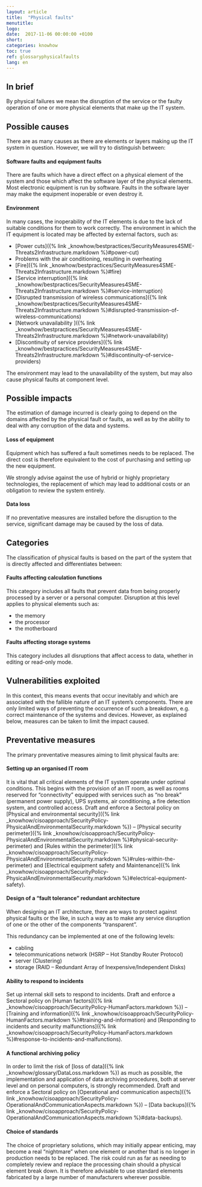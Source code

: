 ```yaml
---
layout: article
title:  "Physical faults"
menutitle:
logo:
date:  2017-11-06 00:00:00 +0100
short:
categories: knowhow
toc: true
ref: glossaryphysicalfaults
lang: en
---
```

## In brief
By physical failures we mean the disruption of the service or the faulty operation of one or more physical elements that make up the IT system.

## Possible causes
There are as many causes as there are elements or layers making up the IT system in question. However, we will try to distinguish between: 

#### Software faults and equipment faults
There are faults which have a direct effect on a physical element of the system and those which affect the software layer of the physical elements. Most electronic equipment is run by software. Faults in the software layer may make the equipment inoperable or even destroy it.

#### Environment
In many cases, the inoperability of the IT elements is due to the lack of suitable conditions for them to work correctly. The environment in which the IT equipment is located may be affected by external factors, such as:

* [Power cuts]({% link _knowhow/bestpractices/SecurityMeasures4SME-Threats2Infrastructure.markdown %}#power-cut)
* Problems with the air conditioning, resulting in overheating
* [Fire]({% link _knowhow/bestpractices/SecurityMeasures4SME-Threats2Infrastructure.markdown %}#fire)
* [Service interruption]({% link _knowhow/bestpractices/SecurityMeasures4SME-Threats2Infrastructure.markdown %}#service-interruption)
* [Disrupted transmission of wireless communications]({% link _knowhow/bestpractices/SecurityMeasures4SME-Threats2Infrastructure.markdown %}#disrupted-transmission-of-wireless-communications)
* [Network unavailability ]({% link _knowhow/bestpractices/SecurityMeasures4SME-Threats2Infrastructure.markdown %}#network-unavailability)
* [Discontinuity of service providers]({% link _knowhow/bestpractices/SecurityMeasures4SME-Threats2Infrastructure.markdown %}#discontinuity-of-service-providers)

The environment may lead to the unavailability of the system, but may also cause physical faults at component level.

## Possible impacts
The estimation of damage incurred is clearly going to depend on the domains affected by the physical fault or faults, as well as by the ability to deal with any corruption of the data and systems.

#### Loss of equipment
Equipment which has suffered a fault sometimes needs to be replaced. The direct cost is therefore equivalent to the cost of purchasing and setting up the new equipment.

We strongly advise against the use of hybrid or highly proprietary technologies, the replacement of which may lead to additional costs or an obligation to review the system entirely.

#### Data loss
If no preventative measures are installed before the disruption to the service, significant damage may be caused by the loss of data.

## Categories
The classification of physical faults is based on the part of the system that is directly affected and differentiates between:

#### Faults affecting calculation functions
This category includes all faults that prevent data from being properly processed by a server or a personal computer. Disruption at this level applies to physical elements such as:

* the memory
* the processor
* the motherboard

#### Faults affecting storage systems
This category includes all disruptions that affect access to data, whether in editing or read-only mode.

## Vulnerabilities exploited
In this context, this means events that occur inevitably and which are associated with the fallible nature of an IT system’s components. There are only limited ways of preventing the occurrence of such a breakdown, e.g. correct maintenance of the systems and devices. However, as explained below, measures can be taken to limit the impact caused.

## Preventative measures
The primary preventative measures aiming to limit physical faults are:

#### Setting up an organised IT room
It is vital that all critical elements of the IT system operate under optimal conditions. This begins with the provision of an IT room, as well as rooms reserved for “connectivity” equipped with services such as “no break” (permanent power supply), UPS systems, air conditioning, a fire detection system, and controlled access. Draft and enforce a Sectoral policy on [Physical and environmental security]({% link _knowhow/cisoapproach/SecurityPolicy-PhysicalAndEnvironmentalSecurity.markdown %}) – [Physical security perimeter]({% link _knowhow/cisoapproach/SecurityPolicy-PhysicalAndEnvironmentalSecurity.markdown %}#physical-security-perimeter) and [Rules within the perimeter]({% link _knowhow/cisoapproach/SecurityPolicy-PhysicalAndEnvironmentalSecurity.markdown %}#rules-within-the-perimeter) and [Electrical equipment safety and Maintenance]({% link _knowhow/cisoapproach/SecurityPolicy-PhysicalAndEnvironmentalSecurity.markdown %}#electrical-equipment-safety).

#### Design of a “fault tolerance” redundant architecture
When designing an IT architecture, there are ways to protect against physical faults or the like, in such a way as to make any service disruption of one or the other of the components “transparent”.

This redundancy can be implemented at one of the following levels:

* cabling
* telecommunications network (HSRP – Hot Standby Router Protocol)
* server (Clustering)
* storage (RAID – Redundant Array of Inexpensive/Independent Disks)

#### Ability to respond to incidents
Set up internal skill sets to respond to incidents. Draft and enforce a Sectoral policy on [Human factors]({% link _knowhow/cisoapproach/SecurityPolicy-HumanFactors.markdown %}) – [Training and information]({% link _knowhow/cisoapproach/SecurityPolicy-HumanFactors.markdown %}#training-and-information) and [Responding to incidents and security malfunctions]({% link _knowhow/cisoapproach/SecurityPolicy-HumanFactors.markdown %}#response-to-incidents-and-malfunctions).

#### A functional archiving policy
In order to limit the risk of [loss of data]({% link _knowhow/glossary/DataLoss.markdown %}) as much as possible, the implementation and application of data archiving procedures, both at server level and on personal computers, is strongly recommended. Draft and enforce a Sectoral policy on [Operational and communication aspects]({% link _knowhow/cisoapproach/SecurityPolicy-OperationalAndCommunicationAspects.markdown %}) – [Data backups]({% link _knowhow/cisoapproach/SecurityPolicy-OperationalAndCommunicationAspects.markdown %}#data-backups).

#### Choice of standards
The choice of proprietary solutions, which may initially appear enticing, may become a real “nightmare” when one element or another that is no longer in production needs to be replaced. The risk could run as far as needing to completely review and replace the processing chain should a physical element break down. It is therefore advisable to use standard elements fabricated by a large number of manufacturers wherever possible.
